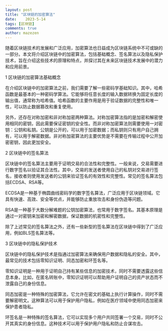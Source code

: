 ```yaml
---
layout: post
title: "区块链的加密算法"
date:    2023-5-14
tags: [区块链]
comments: true
author: mazezen
---
```


随着区块链技术的发展和广泛应用，加密算法也日益成为区块链系统中不可或缺的一部分。本文将介绍区块链中的加密算法，包括基础概念、签名算法以及隐私保护技术，旨在介绍这些技术的原理和特点，并探讨其在未来区块链技术发展中的潜力和应用前景。



1 区块链的加密算法基础概念

在介绍区块链中的加密算法之前，我们需要了解一些密码学基础知识。其中，哈希函数是最基本的一种密码学算法。它能够将任意长度的输入数据转换为固定长度的输出值，通常称为哈希值。哈希函数的主要作用是用于验证数据的完整性和唯一性，可以防止数据篡改和重复使用。

另外，还存在对称加密和非对称加密两种算法。对称加密算法指的是加密和解密使用相同的密钥，因此需要保证密钥的安全性。而非对称加密算法则需要使用一对密钥：公钥和私钥。公钥是公开的，可以用于加密数据；而私钥则只有用户自己拥有，可以用于解密数据。非对称加密算法的主要优势是不需要在传输过程中公开加密密钥，因此更加安全。


2 区块链中的签名算法

区块链中的签名算法主要用于证明交易的合法性和完整性。一般来说，交易需要进行数字签名以验证其合法性。其中，交易的发送者使用自己的私钥对交易进行签名，接收者则使用发送者的公钥来验证签名的有效性和完整性。常见的签名算法包括ECDSA、RSA等。

ECDSA是一种基于椭圆曲线密码学的数字签名算法，广泛应用于区块链领域。它具有快速、高效、安全等优点，并能够防止重放攻击和身份伪造等问题。

RSA是一种基于大数分解难题的公钥加密算法，也常用于数字签名。其基本原理是通过一对密钥来加密和解密数据，保证数据的机密性和完整性。

除了上述常见的签名算法之外，还有一些新型的签名算法在区块链中得到了广泛应用，例如BLS签名算法等。


3 区块链中的隐私保护技术

区块链中的隐私保护技术是指通过加密算法来确保用户数据和隐私的安全。其中，最常见的技术包括零知识证明、同态加密和环签名等。

零知识证明是一种用于证明自己持有某些信息的加密技术，同时不需要透露这些信息本身。比如，在匿名转账中，零知识证明可以帮助用户证明自己的资产状态而不泄露自己的身份信息。

同态加密是一种特殊的加密算法，它允许在密文的基础上执行计算操作，同时不需要解密明文。这种算法可以用于保护用户隐私，例如在医疗领域中使用同态加密来保护患者隐私。


环签名是一种特殊的签名算法，它可以实现多个用户共同签署一个交易，同时不公开其真实的身份信息。这种技术可以用于保护用户隐私和防止合谋攻击。
